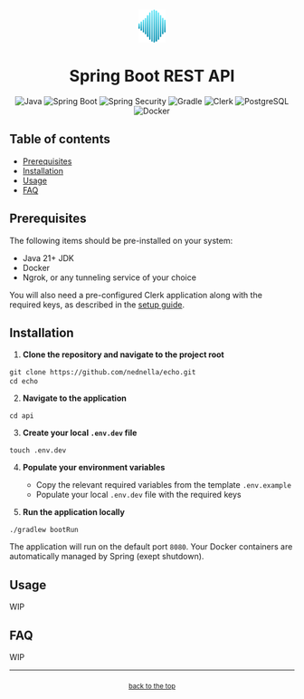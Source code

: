 <!-- HEADER -->
<br id="top" />
<p align="center">
  <a href="https://github.com/nednella/echo" target="_blank" rel="noopener noreferrer">
    <img src="../docs/assets/echo-logo-256-light-gradient.svg" width="48" />
  </a>
</p>
<div align="center">
  <h1>Spring Boot REST API</h1>
  <p>
    <img alt="Java" src="https://img.shields.io/badge/Java-F71134?style=for-the-badge&logo=openjdk&logoColor=white"/>
    <img alt="Spring Boot" src="https://img.shields.io/badge/Spring_Boot-6DB33F?style=for-the-badge&logo=springboot&logoColor=white"/>
    <img alt="Spring Security" src="https://img.shields.io/badge/Spring_Security-6DB33F?style=for-the-badge&logo=springsecurity&logoColor=white"/>
    <img alt="Gradle" src="https://img.shields.io/badge/Gradle-02303A?style=for-the-badge&logo=gradle&logoColor=white"/>
    <img alt="Clerk" src="https://img.shields.io/badge/Clerk-5138EE?style=for-the-badge&logo=clerk&logoColor=white"/>
    <img alt="PostgreSQL" src="https://img.shields.io/badge/PostgreSQL-4169E1?style=for-the-badge&logo=postgresql&logoColor=white"/>
    <img alt="Docker" src="https://img.shields.io/badge/Docker-2496ED?style=for-the-badge&logo=docker&logoColor=white"/>
  </p>
</div>

## Table of contents

- [Prerequisites](#prerequisites)
- [Installation](#installation)
- [Usage](#usage)
- [FAQ](#faq)

## Prerequisites

The following items should be pre-installed on your system:

- Java 21+ JDK
- Docker
- Ngrok, or any tunneling service of your choice

You will also need a pre-configured Clerk application along with the required keys, as described in the [setup guide](../docs/clerk.md).

## Installation

1. **Clone the repository and navigate to the project root**

```
git clone https://github.com/nednella/echo.git
cd echo
```

2. **Navigate to the application**

```
cd api
```

3. **Create your local `.env.dev` file**

```
touch .env.dev
```

4. **Populate your environment variables**

    - Copy the relevant required variables from the template `.env.example`
    - Populate your local `.env.dev` file with the required keys

5. **Run the application locally**

```
./gradlew bootRun
```

The application will run on the default port `8080`. Your Docker containers are automatically managed by Spring (exept shutdown).

## Usage

WIP

## FAQ

WIP

---

<!-- FOOTER -->
<p align="center">
  <sub><a href="#top">back to the top</a></sub>
</p>